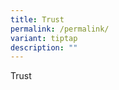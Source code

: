 ```yaml
---
title: Trust
permalink: /permalink/
variant: tiptap
description: ""
---
```

<p>Trust</p>
<p></p>
<p></p>
